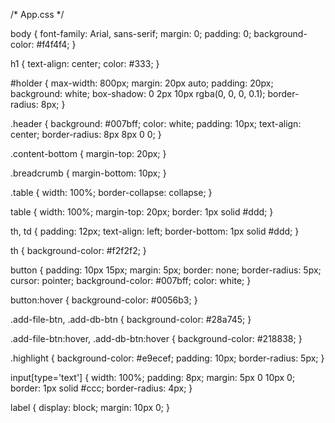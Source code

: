 /* App.css */

body {
    font-family: Arial, sans-serif;
    margin: 0;
    padding: 0;
    background-color: #f4f4f4;
}

h1 {
    text-align: center;
    color: #333;
}

#holder {
    max-width: 800px;
    margin: 20px auto;
    padding: 20px;
    background: white;
    box-shadow: 0 2px 10px rgba(0, 0, 0, 0.1);
    border-radius: 8px;
}

.header {
    background: #007bff;
    color: white;
    padding: 10px;
    text-align: center;
    border-radius: 8px 8px 0 0;
}

.content-bottom {
    margin-top: 20px;
}

.breadcrumb {
    margin-bottom: 10px;
}

.table {
    width: 100%;
    border-collapse: collapse;
}

table {
    width: 100%;
    margin-top: 20px;
    border: 1px solid #ddd;
}

th, td {
    padding: 12px;
    text-align: left;
    border-bottom: 1px solid #ddd;
}

th {
    background-color: #f2f2f2;
}

button {
    padding: 10px 15px;
    margin: 5px;
    border: none;
    border-radius: 5px;
    cursor: pointer;
    background-color: #007bff;
    color: white;
}

button:hover {
    background-color: #0056b3;
}

.add-file-btn,
.add-db-btn {
    background-color: #28a745;
}

.add-file-btn:hover,
.add-db-btn:hover {
    background-color: #218838;
}

.highlight {
    background-color: #e9ecef;
    padding: 10px;
    border-radius: 5px;
}

input[type='text'] {
    width: 100%;
    padding: 8px;
    margin: 5px 0 10px 0;
    border: 1px solid #ccc;
    border-radius: 4px;
}

label {
    display: block;
    margin: 10px 0;
}
